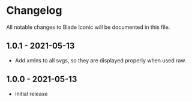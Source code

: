 # Changelog

All notable changes to Blade Iconic will be documented in this file.

## 1.0.1 - 2021-05-13

- Add xmlns to all svgs, so they are displayed properly when used raw.

## 1.0.0 - 2021-05-13

- initial release

